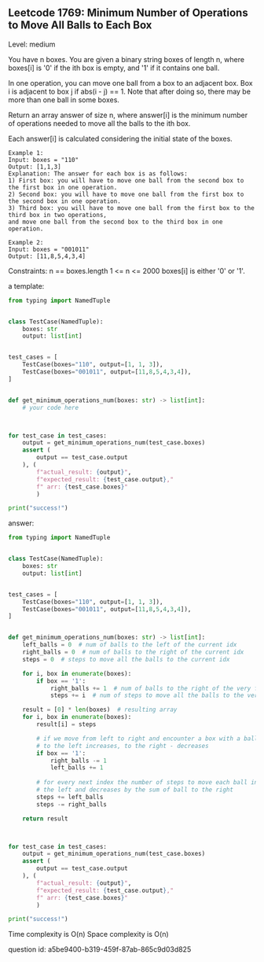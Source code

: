 ## Leetcode 1769: Minimum Number of Operations to Move All Balls to Each Box

Level: medium

You have n boxes. You are given a binary string boxes of length n,
where boxes[i] is '0' if the ith box is empty, and '1' if it contains one ball.

In one operation, you can move one ball from a box to an adjacent box.
Box i is adjacent to box j if abs(i - j) == 1. Note that after doing so,
there may be more than one ball in some boxes.

Return an array answer of size n, where answer[i] is the minimum number of 
operations needed to move all the balls to the ith box.

Each answer[i] is calculated considering the initial state of the boxes.

```
Example 1:
Input: boxes = "110"
Output: [1,1,3]
Explanation: The answer for each box is as follows:
1) First box: you will have to move one ball from the second box to the first box in one operation.
2) Second box: you will have to move one ball from the first box to the second box in one operation.
3) Third box: you will have to move one ball from the first box to the third box in two operations, 
and move one ball from the second box to the third box in one operation.

Example 2:
Input: boxes = "001011"
Output: [11,8,5,4,3,4]
```
 
 Constraints:
n == boxes.length
1 <= n <= 2000
boxes[i] is either '0' or '1'.

a template:
```python
from typing import NamedTuple


class TestCase(NamedTuple):
    boxes: str
    output: list[int]


test_cases = [
    TestCase(boxes="110", output=[1, 1, 3]),
    TestCase(boxes="001011", output=[11,8,5,4,3,4]),
]


def get_minimum_operations_num(boxes: str) -> list[int]:
    # your code here



for test_case in test_cases:
    output = get_minimum_operations_num(test_case.boxes)
    assert (
        output == test_case.output
    ), (
        f"actual_result: {output}",
        f"expected_result: {test_case.output}," 
        f" arr: {test_case.boxes}"
        )

print("success!")
```

answer:

```python
from typing import NamedTuple


class TestCase(NamedTuple):
    boxes: str
    output: list[int]


test_cases = [
    TestCase(boxes="110", output=[1, 1, 3]),
    TestCase(boxes="001011", output=[11,8,5,4,3,4]),
]


def get_minimum_operations_num(boxes: str) -> list[int]:
    left_balls = 0  # num of balls to the left of the current idx
    right_balls = 0  # num of balls to the right of the current idx
    steps = 0  # steps to move all the balls to the current idx

    for i, box in enumerate(boxes):
        if box == '1':
            right_balls += 1  # num of balls to the right of the very first idx
            steps += i  # num of steps to move all the balls to the very first idx

    result = [0] * len(boxes)  # resulting array
    for i, box in enumerate(boxes):
        result[i] = steps

        # if we move from left to right and encounter a box with a ball, the number of balls
        # to the left increases, to the right - decreases
        if box == '1':
            right_balls -= 1
            left_balls += 1
            
        # for every next index the number of steps to move each ball increases by a sum of ball to
        # the left and decreases by the sum of ball to the right
        steps += left_balls
        steps -= right_balls

    return result



for test_case in test_cases:
    output = get_minimum_operations_num(test_case.boxes)
    assert (
        output == test_case.output
    ), (
        f"actual_result: {output}",
        f"expected_result: {test_case.output}," 
        f" arr: {test_case.boxes}"
        )

print("success!")
```

Time complexity is O(n)
Space complexity is O(n)

question id: a5be9400-b319-459f-87ab-865c9d03d825
